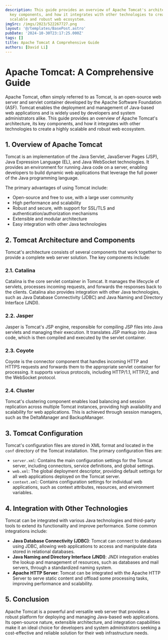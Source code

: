 ```yaml
---
description: This guide provides an overview of Apache Tomcat's architecture, its
  key components, and how it integrates with other technologies to create a highly
  scalable and robust web ecosystem.
imgSrc: /imgs/2023/522267727.png
layout: '@/templates/BasePost.astro'
pubDate: '2024-10-30T23:17:25.000Z'
tags: []
title: Apache Tomcat A Comprehensive Guide
authors: [David Li]
---
```


# Apache Tomcat: A Comprehensive Guide

Apache Tomcat, often simply referred to as Tomcat, is an open-source web server and servlet container developed by the Apache Software Foundation (ASF). Tomcat enables the deployment and management of Java-based web applications and is widely used by developers and system administrators alike. This guide provides an overview of Apache Tomcat's architecture, its key components, and how it integrates with other technologies to create a highly scalable and robust web ecosystem.

## 1. Overview of Apache Tomcat

Tomcat is an implementation of the Java Servlet, JavaServer Pages (JSP), Java Expression Language (EL), and Java WebSocket technologies. It provides an environment for running Java code on a server, enabling developers to build dynamic web applications that leverage the full power of the Java programming language.

The primary advantages of using Tomcat include:

- Open-source and free to use, with a large user community
- High performance and scalability
- Robust and secure, with support for SSL/TLS and authentication/authorization mechanisms
- Extensible and modular architecture
- Easy integration with other Java technologies

## 2. Tomcat Architecture and Components

Tomcat's architecture consists of several components that work together to provide a complete web server solution. The key components include:

### 2.1. Catalina

Catalina is the core servlet container in Tomcat. It manages the lifecycle of servlets, processes incoming requests, and forwards the responses back to the clients. Catalina also provides integration with other Java technologies, such as Java Database Connectivity (JDBC) and Java Naming and Directory Interface (JNDI).

### 2.2. Jasper

Jasper is Tomcat's JSP engine, responsible for compiling JSP files into Java servlets and managing their execution. It translates JSP markup into Java code, which is then compiled and executed by the servlet container.

### 2.3. Coyote

Coyote is the connector component that handles incoming HTTP and HTTPS requests and forwards them to the appropriate servlet container for processing. It supports various protocols, including HTTP/1.1, HTTP/2, and the WebSocket protocol.

### 2.4. Cluster

Tomcat's clustering component enables load balancing and session replication across multiple Tomcat instances, providing high availability and scalability for web applications. This is achieved through session managers, such as the DeltaManager and BackupManager.

## 3. Tomcat Configuration

Tomcat's configuration files are stored in XML format and located in the `conf` directory of the Tomcat installation. The primary configuration files are:

- `server.xml`: Contains the main configuration settings for the Tomcat server, including connectors, service definitions, and global settings.
- `web.xml`: The global deployment descriptor, providing default settings for all web applications deployed on the Tomcat server.
- `context.xml`: Contains configuration settings for individual web applications, such as context attributes, resources, and environment variables.

## 4. Integration with Other Technologies

Tomcat can be integrated with various Java technologies and third-party tools to extend its functionality and improve performance. Some common integrations include:

- **Java Database Connectivity (JDBC)**: Tomcat can connect to databases using JDBC, allowing web applications to access and manipulate data stored in relational databases.
- **Java Naming and Directory Interface (JNDI)**: JNDI integration enables the lookup and management of resources, such as databases and mail servers, through a standardized naming system.
- **Apache HTTP Server**: Tomcat can be integrated with the Apache HTTP Server to serve static content and offload some processing tasks, improving performance and scalability.

## 5. Conclusion

Apache Tomcat is a powerful and versatile web server that provides a robust platform for deploying and managing Java-based web applications. Its open-source nature, extensible architecture, and integration capabilities make it an ideal choice for developers and system administrators seeking a cost-effective and reliable solution for their web infrastructure needs.
